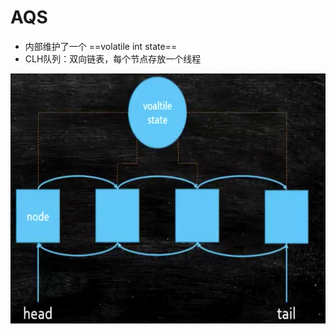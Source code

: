 # AQS
- 内部维护了一个 ==volatile int state==
- CLH队列：双向链表，每个节点存放一个线程

<img src="https://raw.githubusercontent.com/zhouyubiu/gitnotes_images/master/gitnote/2020/04/27/1588000559014-1588000559019.png" weight=800 height=400     />

